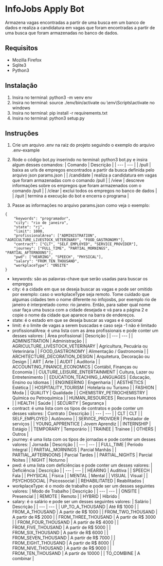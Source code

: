 
# InfoJobs Apply Bot
Armazena vagas encontradas a partir de uma busca em um banco de dados e realiza a candidatura em vagas que foram encontradas
a partir de uma busca que foram armazenadas no banco de dados.

## Requisitos
- Mozilla Firefox
- Sqlite3
- Python3

## Instalação
1. Insira no terminal: python3 -m venv env
2. Insira no terminal: source ./env/bin/activate ou \env\Scripts\activate no windows
3. Insira no terminal: pip install -r requirements.txt
4. Insira no terminal: python3 setup.py

## Instruções
1. Crie um arquivo .env na raiz do projeto seguindo o exemplo do arquivo .env-example
2. Rode o código bot.py inserindo no terminal: python3 bot.py e insira algum desses comandos:
    | Comando | Descrição |
    | --- | --- |
    | /pull | baixa as urls de empregos encontrados a partir da busca definida pelo arquivo json params.json |
    | /candidate | realiza a candidatura em vagas que foram armazenadas com o comando /pull |
    | /view | descreve informações sobre os empregos que foram armazenados com o comando /pull |
    | /clear | exclui todos os empregos no banco de dados |
    | /quit | termina a execução do bot e encerra o programa |

3. Passe as informações no arquivo params.json como veja o exemplo:
```
{
    "keywords": "programador",
    "city": "rio de janeiro",
    "state": "rj",
    "limit": 1000,
    "profissionalArea": ["ADMINISTRATION", "AGRICULTURE_LIVESTOCK_VETERINARY", "FOOD_GASTRONOMY"],
    "contract": ["CLT", "SELF_EMPLOYED", "SERVICE_PROVIDER"],
    "journey": ["FULL_TIME", "PARTIAL_MORNINGS", "PARTIAL_AFTERNOONS"],
    "pwd": ["HEARING", "SPEECH", "PHYSICAL"],
    "salary": "FROM_TEN_THOUSAND",
    "workplaceType": "ONSITE"
}
```
- keywords: são as palavras-chave que serão usadas para buscar os empregos
- city: é a cidade em que se deseja buscar as vagas e pode ser omitido por exemplo: caso o workplaceType seja remoto. Tome cuidado que algumas cidades tem o nome diferente no infojosbs, por exemplo rio de janeiro é interpretado como: rio janeiro. Então, para saber qual nome usar faça uma busca com a cidade desejada e vá para a página 2 e copie o nome da cidade que aparece na barra de endereços.
- state: é o estado em que se deseja buscar as vagas e é opcional
- limit: é o limite de vagas a serem buscadas e caso seja -1 não é limitado
- profissionalArea: é uma lista com as área profissionais e pode conter um desses valores:
    | Área profissional | Descrição |
    | --- | --- |
    | ADMINISTRATION | Administração |
    | AGRICULTURE_LIVESTOCK_VETERINARY |  Agricultura, Pecuária ou Veterinária |
    | FOOD_GASTRONOMY | Alimentação / Gastronomia |
    | ARCHITECTURE_DECORATION_DESIGN | Arquitetura, Decoração ou Design |
    | ART | Arte |
    | AUDIT | Auditoria |
    | ACCOUNTING_FINANCE_ECONOMICS | Contábil, Finanças ou Economia |
    | CULTURE_LEISURE_ENTERTAINMENT | Cultura, Lazer ou Entretenimento |
    | EDUCATION_TEACHING_LANGUAGES | Educação, Ensino ou Idiomas |
    | ENGINEERING | Engenharia |
    | AESTHETICS | Estética |
    | HOSPITALITY_TOURISM | Hotelaria ou Turismo |
    | FASHION | Moda |
    | QUALITY | Qualidade |
    | CHEMISTRY_PETROCHEMISTRY | Química ou Petroquímica |
    | HUMAN_RESOURCES | Recursos Humanos |
    | HEALTH | Saúde |
    | SECURITY | Segurança |
- contract: é uma lista com os tipos de contratos e pode conter um desses valores:
    | Contrato | Descrição |
    | --- | --- |
    | CLT | CLT |
    | SELF_EMPLOYED | Autônomo |
    | SERVICE_PROVIDER | Prestador de serviços |
    | YOUNG_APPRENTICE | Jovem Aprendiz |
    | INTERNSHIP | Estágio |
    | TEMPORARY | Temporário |
    | TRAINEE | Trainee |
    | OTHERS | Outros |
- journey: é uma lista com os tipos de jornadas e pode conter um desses valores:
    | Jornada | Descrição |
    | --- | --- |
    | FULL_TIME | Período Integral |
    | PARTIAL_MORNINGS | Parcial Manhãs |
    | PARTIAL_AFTERNOONS | Parcial Tardes |
    | PARTIAL_NIGHTS | Parcial Noites |
    | NIGHT | Noturno |
- pwd: é uma lista com deficiências e pode conter um desses valores:
    | Deficiência | Descrição |
    | --- | --- |
    | HEARING | Auditiva |
    | SPEECH | Fala |
    | PHYSICAL | Física |
    | MENTAL | Mental |
    | VISUAL | Visual |
    | PSYCHOSOCIAL | Psicossocial |
    | REHABILITATED | Reabilitados |
- workplaceType: é o modo de trabalho e pode ser um desses seguintes valores:
    | Modo de Trabalho | Descrição |
    | --- | --- |
    | ONSITE | Presencial |
    | REMOTE | Remoto |
    | HYBRID | Híbrido |
- salary: é o salário e pode ser um desses seguintes valores:
    | Salário | Descrição |
    | --- | --- |
    | UP_TO_A_THOUSAND | Até R$ 1000 |
    | FROM_A_THOUSAND | A partir de R$ 1000 |
    | FROM_TWO_THOUSAND | A partir de R$ 2000 |
    | FROM_THREE_THOUSAND | A partir de R$ 3000 |
    | FROM_FOUR_THOUSAND | A partir de R$ 4000 |
    | FROM_FIVE_THOUSAND | A partir de R$ 5000 |
    | FROM_SIX_THOUSAND | A partir de R$ 6000 |
    | FROM_SEVEN_THOUSAND | A partir de R$ 7000 |
    | FROM_EIGHT_THOUSAND | A partir de R$ 8000 |
    | FROM_NIVE_THOUSAND | A partir de R$ 9000 |
    | FROM_TEN_THOUSAND | A partir de 10000 |
    | TO_COMBINE | A combinar |
